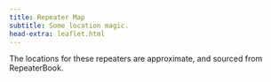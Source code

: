 ```yaml
---
title: Repeater Map
subtitle: Some location magic.
head-extra: leaflet.html
---
```


The locations for these repeaters are approximate, and sourced from RepeaterBook.

<div id="map" style="height: 730px; border-radius: 500px;"></div>

<script>
var map = L.map('map').setView([47.67, -122.4], 8);

L.tileLayer('https://tile.openstreetmap.org/{z}/{x}/{y}.png', {
    maxZoom: 19,
    attribution: '&copy; <a href="http://www.openstreetmap.org/copyright">OpenStreetMap</a>'
}).addTo(map);

L.marker([47.6171693850, -122.3181346817]).bindPopup('WW7PSR 146.960<br>WW7PSR 52.870<br>WW7PSR 440.775<br>W7ACS 442.300<br>W7ACS 444.550<br>W7ACS 442.875<br>').addTo(map);
L.marker([47.7622489900, -122.3494988000]).bindPopup('W7AUX 442.825<br>W7AUX 440.300<br>W7AUX 224.020<br>').addTo(map);
L.marker([47.4508018500, -122.2870025600]).bindPopup('NC7G 146.660<br>WA7ST 443.100<br>').addTo(map);
L.marker([48.0583000200, -122.6880035400]).bindPopup('AA7MI 440.725<br>').addTo(map);
L.marker([47.8566093400, -122.2836761500]).bindPopup('W7FLY 443.925<br>').addTo(map);
L.marker([47.6748100000, -122.0534360000]).bindPopup('W7DX 147.000<br>').addTo(map);
L.marker([47.6557998700, -122.5479965200]).bindPopup('W7NPC 444.475<br>W7NPC 53.430<br>W7NPC 444.5625<br>W7NPC 1290.500<br>').addTo(map);
L.marker([47.7724990800, -122.9300003100]).bindPopup('K7DK 440.950<br>').addTo(map);
L.marker([47.6884994500, -122.1559982300]).bindPopup('K7LWH 145.490<br>').addTo(map);
L.marker([47.5486984300, -122.7860031100]).bindPopup('K7PP 441.200<br>').addTo(map);
L.marker([47.5301017800, -122.0329971300]).bindPopup('N9VW 53.830<br>').addTo(map);
L.marker([47.6321506500, -122.3549995450]).bindPopup('WW7SEA 444.700<br>WW7SEA 444.425<br>').addTo(map);
L.marker([47.5038986200, -121.9759979200]).bindPopup('K7NWS 145.330<br>K7NWS 224.340<br>K7NWS 442.075<br>').addTo(map);
L.marker([47.4883435700, -121.9467813000]).bindPopup('K7LED 146.820<br>K7LED 224.120<br>WW7STR 146.875<br>WW7STR 443.050<br>').addTo(map);
L.marker([46.8431010000, -122.3149560000]).bindPopup('W7EAT 146.700<br>W7EAT 442.725<br>').addTo(map);
L.marker([47.0531560000, -122.2948250000]).bindPopup('W7EAT 224.180<br>').addTo(map);
L.marker([47.2528991700, -122.4440002400]).bindPopup('W7DK 147.280<br>W7DK 440.625<br>').addTo(map);
L.marker([47.2787017800, -122.5120010400]).bindPopup('W7DK 145.210<br>').addTo(map);
L.marker([46.8431015000, -122.7630004900]).bindPopup('W7DK 147.380<br>').addTo(map);
L.marker([47.1997985800, -121.7559967000]).bindPopup('W7AAO 145.370<br>').addTo(map);
L.marker([47.5402970000, -122.0998560000]).bindPopup('WW7STR 224.440<br>WW7STR 927.2125<br>W7RNK 147.995<br>').addTo(map);
L.marker([47.6510101000, -122.3893988000]).bindPopup('W7ACS 443.475<br>').addTo(map);
L.marker([47.6901190000, -122.3177855000]).bindPopup('W7ACS 443.650<br>').addTo(map);
L.marker([47.7719300000, -122.2810100000]).bindPopup('W7ACS 440.600<br>').addTo(map);
L.marker([47.5209999100, -122.3430023200]).bindPopup('W7ACS 443.200<br>W7AW 440.975<br>').addTo(map);
L.marker([48.1170005800, -122.7600021400]).bindPopup('W7JCR 145.150<br>').addTo(map);
L.marker([47.3768501300, -122.0529975900]).bindPopup('KF7NPL 147.260<br>KF7NPL 442.675<br>').addTo(map);
L.marker([46.9730987500, -123.1350021400]).bindPopup('K7CPR 145.470<br>').addTo(map);
L.marker([46.4880981400, -123.2149963400]).bindPopup('K7PG 147.060<br>').addTo(map);
L.marker([46.6619987500, -122.9639968900]).bindPopup('K7PG 145.430<br>').addTo(map);
L.marker([47.8089300000, -122.4928300000]).bindPopup('NW7DR 147.4625<br>').addTo(map);
L.marker([47.8439760000, -122.5427530000]).bindPopup('NW7DR 444.725<br>').addTo(map);
L.marker([47.2032012900, -122.2399978600]).bindPopup('W7PSE 443.625<br>').addTo(map);
L.marker([47.0378990200, -122.9010009800]).bindPopup('W7PSE 145.150<br>').addTo(map);
L.marker([47.2792420000, -121.3487440000]).bindPopup('W7PSE 442.725<br>').addTo(map);
L.marker([47.2211990400, -121.8509979200]).bindPopup('N7OEP 53.330<br>N7OEP 440.075<br>').addTo(map);
L.marker([47.5404067300, -122.3781346750]).bindPopup('W7AW 145.130<br>W7AW 441.800<br>').addTo(map);
L.marker([48.1915016200, -122.5149993900]).bindPopup('W7PIG 223.880<br>').addTo(map);
L.marker([48.2249984700, -122.5000000000]).bindPopup('W7PIG 147.360<br>').addTo(map);
L.marker([47.9979496000, -122.1944999650]).bindPopup('WA7LAW 147.180<br>WA7LAW 444.575<br>').addTo(map);
L.marker([48.6777331000, -122.8316675800]).bindPopup('K7SKW 146.740<br>K7SKW 444.050<br>N7JN 224.480<br>').addTo(map);
L.marker([48.7821006800, -122.3700027500]).bindPopup('K7SKW 443.750<br>').addTo(map);
L.marker([48.8017997750, -122.4614982650]).bindPopup('K7SKW 147.160<br>K7SKW 443.650<br>').addTo(map);
L.marker([48.5833015400, -122.1449966400]).bindPopup('N7GDE 145.190<br>').addTo(map);
L.marker([47.8121999800, -122.3248012200]).bindPopup('WA7DEM 146.780<br>WA7DEM 444.025<br>').addTo(map);
L.marker([48.0517997700, -122.1770019500]).bindPopup('WA7DEM 224.380<br>').addTo(map);
L.marker([47.9128990200, -122.0979995700]).bindPopup('WA7DEM 442.975<br>').addTo(map);
L.marker([47.7882003800, -122.3089981100]).bindPopup('WA7DEM 443.725<br>').addTo(map);
L.marker([48.1369500000, -121.9814000000]).bindPopup('WA7DEM 146.92<br>').addTo(map);
L.marker([47.9585000000, -122.3750000000]).bindPopup('WA7DEM 440.375<br>').addTo(map);
L.marker([48.2494400000, -121.5694900000]).bindPopup('WA7DEM 444.300<br>').addTo(map);
L.marker([47.7376770000, -122.2307900000]).bindPopup('NE7MC 442.000<br>').addTo(map);
L.marker([48.5603981000, -123.1200027500]).bindPopup('N7JN 146.700<br>').addTo(map);
L.marker([48.5343017600, -123.0169982900]).bindPopup('N7JN 145.250<br>N7JN 442.4625<br>').addTo(map);
L.marker([47.3223495500, -122.3125019075]).bindPopup('WA7FW 147.040<br>WA7FW 146.760<br>WA7FW 442.950<br>WA7FW 146.840<br>').addTo(map);
L.marker([47.3507995600, -122.3229980500]).bindPopup('WA7FW 443.850<br>').addTo(map);

</script>
